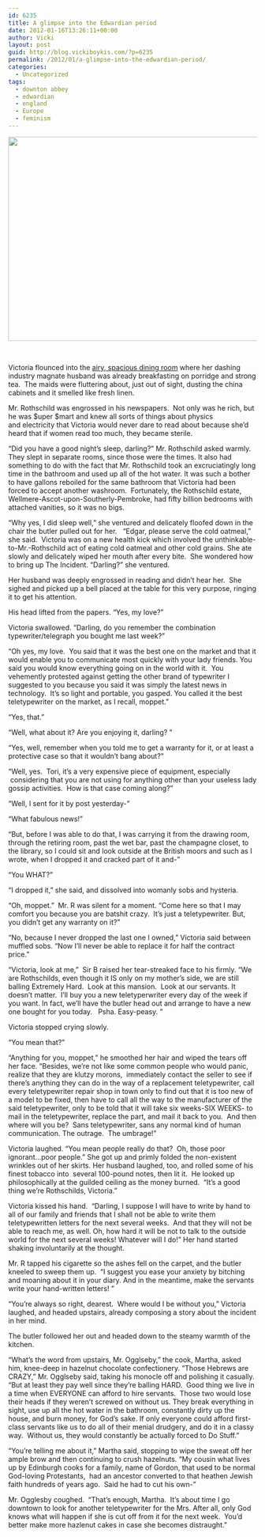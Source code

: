 ```yaml
---
id: 6235
title: A glimpse into the Edwardian period
date: 2012-01-16T13:26:11+00:00
author: Vicki
layout: post
guid: http://blog.vickiboykis.com/?p=6235
permalink: /2012/01/a-glimpse-into-the-edwardian-period/
categories:
  - Uncategorized
tags:
  - downton abbey
  - edwardian
  - england
  - Europe
  - feminism
---
```

<p style="text-align: center;">
  <a href="http://blog.vickiboykis.com/wp-content/uploads/2012/01/Dolce_godward.jpg"><img class="aligncenter  wp-image-6250" title="Dolce_godward" src="http://blog.vickiboykis.com/wp-content/uploads/2012/01/Dolce_godward.jpg" alt="" width="640" height="413" /></a>
</p>

&nbsp;

Victoria flounced into the <a href="http://blog.vickiboykis.com/2011/01/24/life-is-not-fair-if-it-were-i-would-be-having-my-eggs-peeled-for-me-at-downton-abbey-right-now/" target="_blank">airy, spacious dining room</a> where her dashing industry magnate husband was already breakfasting on porridge and strong tea.  The maids were fluttering about, just out of sight, dusting the china cabinets and it smelled like fresh linen.

Mr. Rothschild was engrossed in his newspapers.  Not only was he rich, but he was $uper $mart and knew all sorts of things about physics and electricity that Victoria would never dare to read about because she&#8217;d heard that if women read too much, they became sterile.

&#8220;Did you have a good night&#8217;s sleep, darling?&#8221; Mr. Rothschild asked warmly. They slept in separate rooms, since those were the times. It also had something to do with the fact that Mr. Rothschild took an excruciatingly long time in the bathroom and used up all of the hot water. It was such a bother to have gallons reboiled for the same bathroom that Victoria had been forced to accept another washroom.  Fortunately, the Rothschild estate, Wellmere-Ascot-upon-Southerly-Pembroke, had fifty billion bedrooms with attached vanities, so it was no bigs.

&#8220;Why yes, I did sleep well,&#8221; she ventured and delicately floofed down in the chair the butler pulled out for her.   &#8220;Edgar, please serve the cold oatmeal,&#8221; she said.  Victoria was on a new health kick which involved the unthinkable-to-Mr.-Rothschild act of eating cold oatmeal and other cold grains. She ate slowly and delicately wiped her mouth after every bite.  She wondered how to bring up The Incident. &#8220;Darling?&#8221; she ventured.

Her husband was deeply engrossed in reading and didn&#8217;t hear her.  She sighed and picked up a bell placed at the table for this very purpose, ringing it to get his attention.

His head lifted from the papers. &#8220;Yes, my love?&#8221;

Victoria swallowed. &#8220;Darling, do you remember the combination typewriter/telegraph you bought me last week?&#8221;

&#8220;Oh yes, my love.  You said that it was the best one on the market and that it would enable you to communicate most quickly with your lady friends. You said you would know everything going on in the world with it.  You vehemently protested against getting the other brand of typewriter I suggested to you because you said it was simply the latest news in technology.  It&#8217;s so light and portable, you gasped. You called it the best teletypewriter on the market, as I recall, moppet.&#8221;

&#8220;Yes, that.&#8221;

&#8220;Well, what about it? Are you enjoying it, darling? &#8221;

&#8220;Yes, well, remember when you told me to get a warranty for it, or at least a protective case so that it wouldn&#8217;t bang about?&#8221;

&#8220;Well, yes.  Tori, it&#8217;s a very expensive piece of equipment, especially  considering that you are not using for anything other than your useless lady gossip activities.  How is that case coming along?&#8221;

&#8220;Well, I sent for it by post yesterday-&#8221;

&#8220;What fabulous news!&#8221;

&#8220;But, before I was able to do that, I was carrying it from the drawing room, through the retiring room, past the wet bar, past the champagne closet, to the library, so I could sit and look outside at the British moors and such as I wrote, when I dropped it and cracked part of it and-&#8221;

&#8220;You WHAT?&#8221;

&#8220;I dropped it,&#8221; she said, and dissolved into womanly sobs and hysteria.

&#8220;Oh, moppet.&#8221;  Mr. R was silent for a moment. &#8220;Come here so that I may comfort you because you are batshit crazy.  It&#8217;s just a teletypewriter. But, you didn&#8217;t get any warranty on it?&#8221;

&#8220;No, because I never dropped the last one I owned,&#8221; Victoria said between muffled sobs. &#8220;Now I&#8217;ll never be able to replace it for half the contract price.&#8221;

&#8220;Victoria, look at me,&#8221;  Sir B raised her tear-streaked face to his firmly. &#8220;We are Rothschilds, even though it IS only on my mother&#8217;s side, we are still balling Extremely Hard.  Look at this mansion.  Look at our servants. It doesn&#8217;t matter.  I&#8217;ll buy you a new teletyperwriter every day of the week if you want. In fact, we&#8217;ll have the butler head out and arrange to have a new one bought for you today.   Psha. Easy-peasy. &#8221;

Victoria stopped crying slowly.

&#8220;You mean that?&#8221;

&#8220;Anything for you, moppet,&#8221; he smoothed her hair and wiped the tears off her face. &#8220;Besides, we&#8217;re not like some common people who would panic, realize that they are klutzy morons,  immediately contact the seller to see if there&#8217;s anything they can do in the way of a replacement teletypewriter, call every teletypewriter repair shop in town only to find out that it is too new of a model to be fixed, then have to call all the way to the manufacturer of the said teletypewriter, only to be told that it will take six weeks-SIX WEEKS- to mail in the teletypewriter, replace the part, and mail it back to you.  And then where will you be?  Sans teletypewriter, sans any normal kind of human communication. The outrage.  The umbrage!&#8221;

Victoria laughed. &#8220;You mean people really do that?  Oh, those poor ignorant&#8230;poor people.&#8221; She got up and primly folded the non-existent wrinkles out of her skirts. Her husband laughed, too, and rolled some of his finest tobacco into  several 100-pound notes, then lit it.  He looked up philosophically at the guilded ceiling as the money burned.  &#8220;It&#8217;s a good thing we&#8217;re Rothschilds, Victoria.&#8221;

Victoria kissed his hand.  &#8220;Darling, I suppose I will have to write by hand to all of our family and friends that I shall not be able to write them teletypewritten letters for the next several weeks.  And that they will not be able to reach me, as well. Oh, how hard it will be not to talk to the outside world for the next several weeks! Whatever will I do!&#8221; Her hand started shaking involuntarily at the thought.

Mr. R tapped his cigarette so the ashes fell on the carpet, and the butler kneeled to sweep them up.  &#8220;I suggest you ease your anxiety by bitching and moaning about it in your diary. And in the meantime, make the servants write your hand-written letters! &#8221;

&#8220;You&#8217;re always so right, dearest.  Where would I be without you,&#8221; Victoria laughed, and headed upstairs, already composing a story about the incident in her mind.

The butler followed her out and headed down to the steamy warmth of the kitchen.

&#8220;What&#8217;s the word from upstairs, Mr. Ogglseby,&#8221; the cook, Martha, asked him, knee-deep in hazelnut chocolate confectionery. &#8220;Those Hebrews are CRAZY,&#8221; Mr. Ogglseby said, taking his monocle off and polishing it casually. &#8220;But at least they pay well since they&#8217;re balling HARD.  Good thing we live in a time when EVERYONE can afford to hire servants.  Those two would lose their heads if they weren&#8217;t screwed on without us. They break everything in sight, use up all the hot water in the bathroom, constantly dirty up the house, and burn money, for God&#8217;s sake. If only everyone could afford first-class servants like us to do all of their menial drudgery, and do it in a classy way.  Without us, they would constantly be actually forced to Do Stuff.&#8221;

&#8220;You&#8217;re telling me about it,&#8221; Martha said, stopping to wipe the sweat off her ample brow and then continuing to crush hazelnuts. &#8220;My cousin what lives up by Edinburgh cooks for a family, name of Gordon, that used to be normal God-loving Protestants,  had an ancestor converted to that heathen Jewish faith hundreds of years ago.  Said he had to cut his own-&#8221;

Mr. Ogglesby coughed.  &#8220;That&#8217;s enough, Martha.  It&#8217;s about time I go downtown to look for another teletypewriter for the Mrs. After all, only God knows what will happen if she is cut off from it for the next week.  You&#8217;d better make more hazlenut cakes in case she becomes distraught.&#8221;

&nbsp;

&nbsp;

&nbsp;